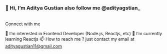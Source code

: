 
<h3>👋 Hi, I’m Aditya Gustian also follow me @adityagstian_ </h3>
<br>
Connect with me
<a href="https://www.instagram.com/adityagstian_/"><img href="https://png.pngtree.com/png-clipart/20180626/ourmid/pngtree-instagram-icon-instagram-logo-png-image_3584852.png" width="40px"></a>

👀 I’m interested in Frontend Developer (Node.js, Reactjs, etc)
🌱 I’m currently learning Reactjs
📫 How to reach me ? just contact my email at adityagustian11@gmail.com

